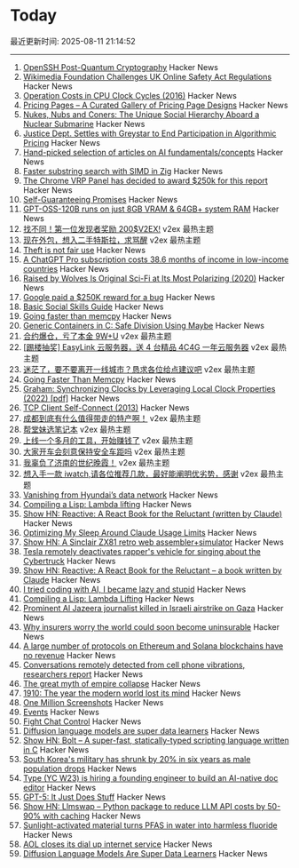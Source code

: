 # Today

最近更新时间: 2025-08-11 21:14:52

--- 
1. [OpenSSH Post-Quantum Cryptography](https://www.openssh.com/pq.html) Hacker News
2. [Wikimedia Foundation Challenges UK Online Safety Act Regulations](https://wikimediafoundation.org/news/2025/08/11/wikimedia-foundation-challenges-uk-online-safety-act-regulations/) Hacker News
3. [Operation Costs in CPU Clock Cycles (2016)](http://ithare.com/infographics-operation-costs-in-cpu-clock-cycles/) Hacker News
4. [Pricing Pages – A Curated Gallery of Pricing Page Designs](https://pricingpages.design/) Hacker News
5. [Nukes, Nubs and Coners: The Unique Social Hierarchy Aboard a Nuclear Submarine](https://www.twz.com/34104/nukes-nubs-and-coners-the-unique-social-hierarchy-aboard-a-nuclear-submarine) Hacker News
6. [Justice Dept. Settles with Greystar to End Participation in Algorithmic Pricing](https://www.justice.gov/opa/pr/justice-department-reaches-proposed-settlement-greystar-largest-us-landlord-end-its) Hacker News
7. [Hand-picked selection of articles on AI fundamentals/concepts](https://aman.ai/primers/ai/) Hacker News
8. [Faster substring search with SIMD in Zig](https://aarol.dev/posts/zig-simd-substr/) Hacker News
9. [The Chrome VRP Panel has decided to award $250k for this report](https://issues.chromium.org/issues/412578726) Hacker News
10. [Self-Guaranteeing Promises](https://stephango.com/self-guarantee) Hacker News
11. [GPT-OSS-120B runs on just 8GB VRAM & 64GB+ system RAM](https://old.reddit.com/r/LocalLLaMA/comments/1mke7ef/120b_runs_awesome_on_just_8gb_vram/) Hacker News
12. [找不同！第一位发现者奖励 200$V2EX!](https://www.v2ex.com/t/1151560) v2ex 最热主题
13. [现在外包，想入二手特斯拉，求骂醒](https://www.v2ex.com/t/1151534) v2ex 最热主题
14. [Theft is not fair use](https://jskfellows.stanford.edu/theft-is-not-fair-use-474e11f0d063) Hacker News
15. [A ChatGPT Pro subscription costs 38.6 months of income in low-income countries](https://policykahani.substack.com/p/a-chatgpt-pro-subscription-costs) Hacker News
16. [Raised by Wolves Is Original Sci-Fi at Its Most Polarizing (2020)](https://www.rogerebert.com/streaming/hbo-maxs-raised-by-wolves-is-original-sci-fi-at-its-most-polarizing) Hacker News
17. [Google paid a $250K reward for a bug](https://issues.chromium.org/issues/412578726) Hacker News
18. [Basic Social Skills Guide](https://www.improveyoursocialskills.com/basic-social-skills-guide) Hacker News
19. [Going faster than memcpy](https://squadrick.dev/journal/going-faster-than-memcpy) Hacker News
20. [Generic Containers in C: Safe Division Using Maybe](https://uecker.codeberg.page/2025-08-10.html) Hacker News
21. [合约爆仓，亏了本金 9W+U](https://www.v2ex.com/t/1151517) v2ex 最热主题
22. [[踢楼抽奖] EasyLink 云服务器，送 4 台精品 4C4G 一年云服务器](https://www.v2ex.com/t/1151490) v2ex 最热主题
23. [迷茫了，要不要离开一线城市？恳求各位给点建议吧](https://www.v2ex.com/t/1151471) v2ex 最热主题
24. [Going Faster Than Memcpy](https://squadrick.dev/journal/going-faster-than-memcpy) Hacker News
25. [Graham: Synchronizing Clocks by Leveraging Local Clock Properties (2022) [pdf]](https://www.usenix.org/system/files/nsdi22-paper-najafi_1.pdf) Hacker News
26. [TCP Client Self-Connect (2013)](http://sgros.blogspot.com/2013/08/tcp-client-self-connect.html) Hacker News
27. [成都到底有什么值得带走的特产啊！](https://www.v2ex.com/t/1151464) v2ex 最热主题
28. [帮堂妹选笔记本](https://www.v2ex.com/t/1151453) v2ex 最热主题
29. [上线一个多月的工具，开始赚钱了](https://www.v2ex.com/t/1151448) v2ex 最热主题
30. [大家开车会刻意保持安全车距吗](https://www.v2ex.com/t/1151447) v2ex 最热主题
31. [我辜负了济南的世纪晚霞！](https://www.v2ex.com/t/1151432) v2ex 最热主题
32. [想入手一款 iwatch,请各位推荐几款，最好能阐明优劣势，感谢](https://www.v2ex.com/t/1151422) v2ex 最热主题
33. [Vanishing from Hyundai’s data network](http://techno-fandom.org/~hobbit/cars/ev/offnet.html) Hacker News
34. [Compiling a Lisp: Lambda lifting](https://bernsteinbear.com/blog/compiling-a-lisp-12/) Hacker News
35. [Show HN: Reactive: A React Book for the Reluctant (written by Claude)](https://github.com/cloudstreet-dev/React-is-Awful) Hacker News
36. [Optimizing My Sleep Around Claude Usage Limits](https://mattwie.se/no-sleep-till-agi) Hacker News
37. [Show HN: A Sinclair ZX81 retro web assembler+simulator](https://news.ycombinator.com/item?id=44859761) Hacker News
38. [Tesla remotely deactivates rapper's vehicle for singing about the Cybertruck](https://www.threads.com/@brittainforsenate/post/DNMcEZ9yOxk) Hacker News
39. [Show HN: Reactive: A React Book for the Reluctant – a book written by Claude](https://github.com/cloudstreet-dev/React-is-Awful) Hacker News
40. [I tried coding with AI, I became lazy and stupid](https://thomasorus.com/i-tried-coding-with-ai-i-became-lazy-and-stupid) Hacker News
41. [Compiling a Lisp: Lambda Lifting](https://bernsteinbear.com/blog/compiling-a-lisp-12/) Hacker News
42. [Prominent Al Jazeera journalist killed in Israeli airstrike on Gaza](https://www.theguardian.com/world/2025/aug/10/prominent-al-jazeera-journalist-killed-in-israeli-airstrike-on-gaza) Hacker News
43. [Why insurers worry the world could soon become uninsurable](https://www.cnbc.com/2025/08/08/climate-insurers-are-worried-the-world-could-soon-become-uninsurable-.html) Hacker News
44. [A large number of protocols on Ethereum and Solana blockchains have no revenue](https://www.coindesk.com/markets/2025/07/23/disguised-unemployment-in-blockchain-data-shows-only-12-of-ethereum-25-of-solana-protocols-have-revenue) Hacker News
45. [Conversations remotely detected from cell phone vibrations, researchers report](https://www.psu.edu/news/engineering/story/conversations-remotely-detected-cell-phone-vibrations-researchers-report) Hacker News
46. [The great myth of empire collapse](https://aeon.co/essays/the-great-myth-of-empire-collapse) Hacker News
47. [1910: The year the modern world lost its mind](https://www.derekthompson.org/p/1910-the-year-the-modern-world-lost) Hacker News
48. [One Million Screenshots](https://onemillionscreenshots.com/?q=random) Hacker News
49. [Events](https://developer.mozilla.org/en-US/docs/Learn_web_development/Core/Scripting/Events) Hacker News
50. [Fight Chat Control](https://fightchatcontrol.eu/) Hacker News
51. [Diffusion language models are super data learners](https://jinjieni.notion.site/Diffusion-Language-Models-are-Super-Data-Learners-239d8f03a866800ab196e49928c019ac) Hacker News
52. [Show HN: Bolt – A super-fast, statically-typed scripting language written in C](https://github.com/Beariish/bolt) Hacker News
53. [South Korea's military has shrunk by 20% in six years as male population drops](https://www.channelnewsasia.com/east-asia/south-koreas-military-has-shrunk-20-in-six-years-male-population-drops-5287301) Hacker News
54. [Type (YC W23) is hiring a founding engineer to build an AI-native doc editor](https://www.ycombinator.com/companies/type/jobs/1idOunL-founding-product-engineer) Hacker News
55. [GPT-5: It Just Does Stuff](https://www.oneusefulthing.org/p/gpt-5-it-just-does-stuff) Hacker News
56. [Show HN: Llmswap – Python package to reduce LLM API costs by 50-90% with caching](https://pypi.org/project/llmswap) Hacker News
57. [Sunlight-activated material turns PFAS in water into harmless fluoride](https://phys.org/news/2025-08-sunlight-material-pfas-harmless-fluoride.html) Hacker News
58. [AOL closes its dial up internet service](https://www.ispreview.co.uk/index.php/2025/08/after-34-years-aol-finally-closes-its-dial-up-internet-service.html) Hacker News
59. [Diffusion Language Models Are Super Data Learners](https://jinjieni.notion.site/Diffusion-Language-Models-are-Super-Data-Learners-239d8f03a866800ab196e49928c019ac) Hacker News
